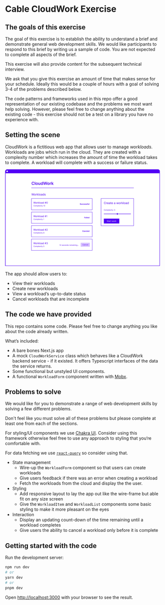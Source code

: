 # Cable CloudWork Exercise

## The goals of this exercise

The goal of this exercise is to establish the ability to understand a brief and demonstrate general web development skills. We would like participants to respond to this brief by writing us a sample of code. You are not expected to complete all aspects of the brief.

This exercise will also provide content for the subsequent technical interview.

We ask that you give this exercise an amount of time that makes sense for your schedule. Ideally this would be a couple of hours with a goal of solving 3-4 of the problems described below.

The code patterns and frameworks used in this repo offer a good representation of our existing codebase and the problems we most want help solving. However, please feel free to change anything about the existing code - this exercise should not be a test on a library you have no experience with.

## Setting the scene

CloudWork is a fictitious web app that allows user to manage _workloads_. Workloads are jobs which run in the cloud. They are created with a complexity number which increases the amount of time the workload takes to complete. A workload will complete with a success or failure status.

![Wireframe of the app](./wireframe.png)

The app should allow users to:

- View their workloads
- Create new workloads
- View a workload’s up-to-date status
- Cancel workloads that are incomplete

## The code we have provided

This repo contains some code. Please feel free to change anything you like about the code already written.

What’s included:

- A bare bones Next.js app
- A mock `CloudWorkService` class which behaves like a CloudWork backend service - if it existed. It offers Typescript interfaces of the data the service returns.
- Some functional but unstyled UI components.
- A functional `WorkloadForm` component written with [Mobx](https://mobx.js.org).

## Problems to solve

We would like for you to demonstrate a range of web development skills by solving a few different problems.

Don't feel like you must solve all of these problems but please complete at least one from each of the sections.

For styling/UI components we use [Chakra UI](https://chakra-ui.com/). Consider using this framework otherwise feel free to use any approach to styling that you‘re comfortable with.

For data fetching we use [`react-query`](https://tanstack.com/query) so consider using that.

- State management
  - Wire-up the `WorkloadForm` component so that users can create workloads
  - Give users feedback if there was an error when creating a workload
  - Fetch the workloads from the cloud and display the the user.
- Styling
  - Add responsive layout to lay the app out like the wire-frame but able fit on any size screen
  - Give the `WorkloadItem` and `WorkloadList` components some basic styling to make it more pleasant on the eyes
- Interaction
  - Display an updating count-down of the time remaining until a workload completes
  - Give users the ability to cancel a workload only before it is complete

## Getting started with the code

Run the development server:

```bash
npm run dev
# or
yarn dev
# or
pnpm dev
```

Open [http://localhost:3000](http://localhost:3000) with your browser to see the result.

